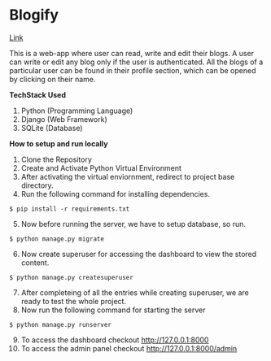 # Blogify
[Link](https://app-blogify.herokuapp.com/)


This is a web-app where user can read, write and edit their blogs.
A user can write or edit any blog only if the user is authenticated. 
All the blogs of a particular user can be found in their profile section, which can be opened by clicking on their name.


**TechStack Used**
1. Python (Programming Language)
2. Django (Web Framework)
3. SQLite (Database)

**How to setup and run locally**

1. Clone the Repository
2. Create and Activate Python Virtual Environment
3. After activating the virtual enviornment, redirect to project base directory.
4. Run the following command for installing dependencies. 
  ```
  $ pip install -r requirements.txt
  ```
5. Now before running the server, we have to setup database, so run. 
  ```
  $ python manage.py migrate
  ```
6. Now create superuser for accessing the dashboard to view the stored content.
  ```
  $ python manage.py createsuperuser
  ```
7. After completeing of all the entries while creating superuser, we are ready to test the whole project.
8. Now run the following command for starting the server
  ```
  $ python manage.py runserver
  ```
9. To access the dashboard checkout http://127.0.0.1:8000
10. To access the admin panel checkout http://127.0.0.1:8000/admin

